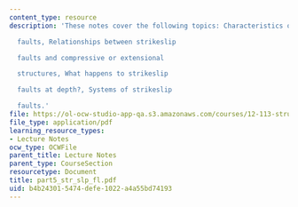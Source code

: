 ```yaml
---
content_type: resource
description: 'These notes cover the following topics: Characteristics of strikeslip

  faults, Relationships between strikeslip

  faults and compressive or extensional

  structures, What happens to strikeslip

  faults at depth?, Systems of strikeslip

  faults.'
file: https://ol-ocw-studio-app-qa.s3.amazonaws.com/courses/12-113-structural-geology-fall-2005/b4b243015474defe1022a4a55bd74193_part5_str_slp_fl.pdf
file_type: application/pdf
learning_resource_types:
- Lecture Notes
ocw_type: OCWFile
parent_title: Lecture Notes
parent_type: CourseSection
resourcetype: Document
title: part5_str_slp_fl.pdf
uid: b4b24301-5474-defe-1022-a4a55bd74193
---
```

